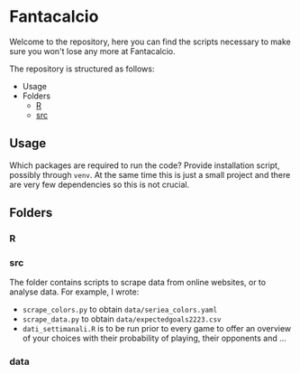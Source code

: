 # Fantacalcio

Welcome to the repository, here you can find the scripts necessary to make sure you won't lose any more at Fantacalcio.

The repository is structured as follows:

- Usage
- Folders
	- [R](#R)
	- [src](#src)

## Usage

Which packages are required to run the code? 
Provide installation script, possibly through `venv`. At the same time this is just a small project and there are very few dependencies so this is not crucial.



## Folders

### R

### src

The folder contains scripts to scrape data from online websites, or to analyse data.
For example, I wrote: 
- `scrape_colors.py` to obtain `data/seriea_colors.yaml`
- `scrape_data.py` to obtain `data/expectedgoals2223.csv`
- `dati_settimanali.R` is to be run prior to every game to offer an overview of your choices with their probability of playing, their opponents and ...

### data

